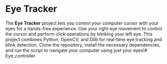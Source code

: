 # Eye Tracker

The **Eye Tracker** project lets you control your computer cursor with your eyes for a hands-free experience. Use your right eye movement to control the cursor and perform click operations by blinking your left eye. This project combines Python, OpenCV, and Dlib for real-time eye tracking and blink detection. Clone the repository, install the necessary dependencies, and run the script to navigate your computer using just your eyes!# Eye_controller

